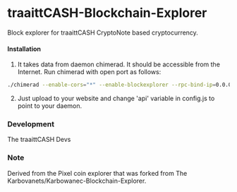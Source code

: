 # traaittCASH-Blockchain-Explorer
Block explorer for traaittCASH CryptoNote based cryptocurrency.

#### Installation

1) It takes data from daemon chimerad. It should be accessible from the Internet. Run chimerad with open port as follows:
```bash
./chimerad --enable-cors="*" --enable-blockexplorer --rpc-bind-ip=0.0.0.0 --rpc-bind-port=11246
```
2) Just upload to your website and change 'api' variable in config.js to point to your daemon.


### Development
The traaittCASH Devs


### Note

Derived from the Pixel coin explorer that was forked from The Karbovanets/Karbowanec-Blockchain-Explorer.
